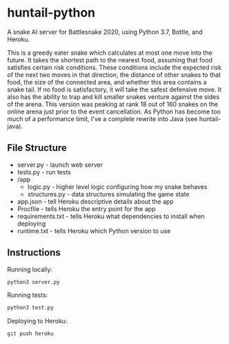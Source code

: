# huntail-python

A snake AI server for Battlesnake 2020, using Python 3.7, Bottle, and Heroku. 

This is a greedy eater snake which calculates at most one move into the future. It takes the shortest path to the nearest food, assuming that food satisfies certain risk conditions. These conditions include the expected risk of the next two moves in that direction, the distance of other snakes to that food, the size of the connected area, and whether this area contains a snake tail. If no food is satisfactory, it will take the safest defensive move. It also has the ability to trap and kill smaller snakes venture against the sides of the arena. This version was peaking at rank 18 out of 160 snakes on the online arena just prior to the event cancellation. As Python has become too much of a performance limit, I've a complete rewrite into Java (see huntail-java).

## File Structure

- server.py - launch web server
- tests.py - run tests
- /app
  - logic.py - higher level logic configuring how my snake behaves
  - structures.py - data structures simulating the game state
- app.json - tell Heroku descriptive details about the app
- Procfile - tells Heroku the entry point for the app
- requirements.txt - tells Heroku what dependencies to install when deploying
- runtime.txt - tells Heroku which Python version to use

## Instructions

Running locally:

```bash
python3 server.py
```

Running tests:

```bash
python3 test.py
```

Deploying to Heroku:

```bash
git push heroku
```

